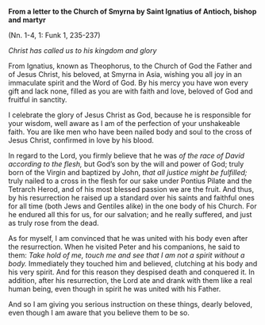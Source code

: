 

**From a letter to the Church of Smyrna by Saint Ignatius of Antioch, bishop and martyr**

(Nn. 1-4, 1: Funk 1, 235-237)

_Christ has called us to his kingdom and glory_

From Ignatius, known as Theophorus, to the Church of God the Father and of Jesus Christ, his beloved, at Smyrna in Asia, wishing you all joy in an immaculate spirit and the Word of God. By his mercy you have won every gift and lack none, filled as you are with faith and love, beloved of God and fruitful in sanctity.

I celebrate the glory of Jesus Christ as God, because he is responsible for your wisdom, well aware as I am of the perfection of your unshakeable faith. You are like men who have been nailed body and soul to the cross of Jesus Christ, confirmed in love by his blood.

In regard to the Lord, you firmly believe that he was _of the race of David according to the flesh,_ but God’s son by the will and power of God; truly born of the Virgin and baptized by John, _that all justice might be fulfilled;_ truly nailed to a cross in the flesh for our sake under Pontius Pilate and the Tetrarch Herod, and of his most blessed passion we are the fruit. And thus, by his resurrection he raised up a standard over his saints and faithful ones for all time (both Jews and Gentiles alike) in the one body of his Church. For he endured all this for us, for our salvation; and he really suffered, and just as truly rose from the dead.

As for myself, I am convinced that he was united with his body even after the resurrection. When he visited Peter and his companions, he said to them: _Take hold of me, touch me and see that I am not a spirit without a body._ Immediately they touched him and believed, clutching at his body and his very spirit. And for this reason they despised death and conquered it. In addition, after his resurrection, the Lord ate and drank with them like a real human being, even though in spirit he was united with his Father.

And so I am giving you serious instruction on these things, dearly beloved, even though I am aware that you believe them to be so.

